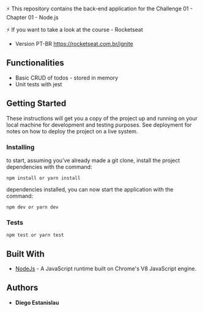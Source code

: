 
⚡ This repository contains the back-end application for the Challenge 01 - Chapter 01 - Node.js

⚡ If you want to take a look at the course - Rocketseat

* Version PT-BR https://rocketseat.com.br/ignite

## Functionalities

* Basic CRUD of todos - stored in memory 
* Unit tests with jest

## Getting Started

These instructions will get you a copy of the project up and running on your local machine for development and testing purposes. See deployment for notes on how to deploy the project on a live system.

### Installing

to start, assuming you've already made a git clone, install the project dependencies with the command:

```
npm install or yarn install

```

dependencies installed, you can now start the application with the command:

```
npm dev or yarn dev

```
### Tests

```
npm test or yarn test

```

## Built With

* [NodeJs](https://nodejs.org/en/) -  A JavaScript runtime built on Chrome's V8 JavaScript engine.

## Authors

* **Diego Estanislau** 
